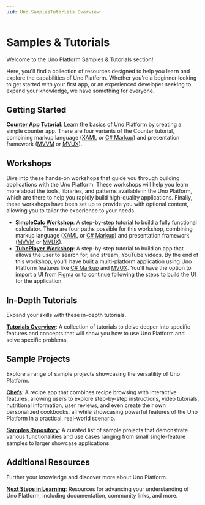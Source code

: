 ```yaml
---
uid: Uno.SamplesTutorials.Overview
---
```


# Samples & Tutorials

Welcome to the Uno Platform Samples & Tutorials section!

Here, you'll find a collection of resources designed to help you learn and explore the capabilities of Uno Platform. Whether you're a beginner looking to get started with your first app, or an experienced developer seeking to expand your knowledge, we have something for everyone.

## Getting Started

[**Counter App Tutorial**](xref:Uno.Workshop.Counter): Learn the basics of Uno Platform by creating a simple counter app. There are four variants of the Counter tutorial, combining markup language ([XAML](https://learn.microsoft.com/en-us/visualstudio/xaml-tools/xaml-overview) or [C# Markup](xref:Uno.Extensions.Markup.Overview)) and presentation framework ([MVVM](https://learn.microsoft.com/en-us/windows/apps/develop/data-binding/data-binding-and-mvvm) or [MVUX](xref:Uno.Extensions.Mvux.Overview)).

## Workshops

Dive into these hands-on workshops that guide you through building applications with the Uno Platform.
These workshops will help you learn more about the tools, libraries, and patterns available in the Uno Platform, which are there to help you rapidly build high-quality applications. Finally, these workshops have been set up to provide you with optional content, allowing you to tailor the experience to your needs.

- [**SimpleCalc Workshop**](xref:Workshop.SimpleCalc.Overview): A step-by-step tutorial to build a fully functional calculator. There are four paths possible for this workshop, combining markup language ([XAML](https://learn.microsoft.com/en-us/visualstudio/xaml-tools/xaml-overview) or [C# Markup](xref:Uno.Extensions.Markup.Overview)) and presentation framework ([MVVM](https://learn.microsoft.com/en-us/windows/apps/develop/data-binding/data-binding-and-mvvm) or [MVUX](xref:Uno.Extensions.Mvux.Overview)).
- [**TubePlayer Workshop**](xref:Workshop.TubePlayer.Overview): A step-by-step tutorial to build an app that allows the user to search for, and stream, YouTube videos. By the end of this workshop, you'll have built a multi-platform application using Uno Platform features like [C# Markup](xref:Uno.Extensions.Markup.Overview) and [MVUX](xref:Uno.Extensions.Mvux.Overview). You'll have the option to import a UI from [Figma](https://aka.platform.uno/uno-figma) or to continue following the steps to build the UI for the application.

## In-Depth Tutorials

Expand your skills with these in-depth tutorials.

[**Tutorials Overview**](xref:Uno.Tutorials.Intro): A collection of tutorials to delve deeper into specific features and concepts that will show you how to use Uno Platform and solve specific problems.

## Sample Projects

Explore a range of sample projects showcasing the versatility of Uno Platform.

[**Chefs**](xref:Uno.Chefs.Overview): A recipe app that combines recipe browsing with interactive features, allowing users to explore step-by-step instructions, video tutorials, nutritional information, user reviews, and even create their own personalized cookbooks, all while showcasing powerful features of the Uno Platform in a practical, real-world scenario.

[**Samples Repository**](xref:Uno.Samples): A curated list of sample projects that demonstrate various functionalities and use cases ranging from small single-feature samples to larger showcase applications.

## Additional Resources

Further your knowledge and discover more about Uno Platform.

[**Next Steps in Learning**](xref:Uno.GetStarted.NextSteps): Resources for advancing your understanding of Uno Platform, including documentation, community links, and more.
